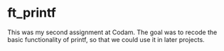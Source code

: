 # ft_printf
This was my second assignment at Codam. The goal was to recode the basic functionality of printf, so that we could use it in later projects.
